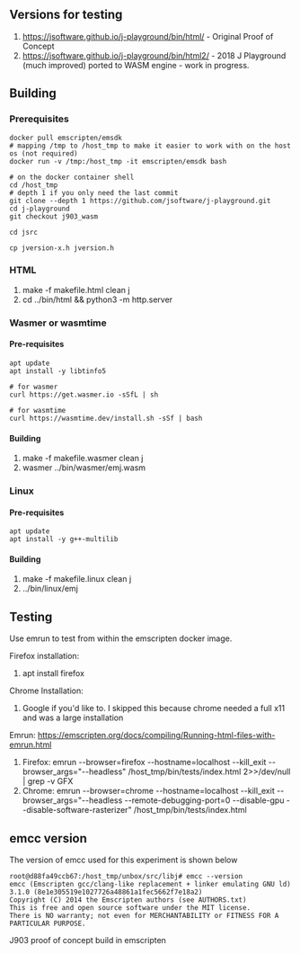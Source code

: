 Versions for testing
-------
1. https://jsoftware.github.io/j-playground/bin/html/ - Original Proof of Concept
2. https://jsoftware.github.io/j-playground/bin/html2/ - 2018 J Playground (much improved) ported to WASM engine - work in progress.

Building
--------

### Prerequisites

```
docker pull emscripten/emsdk
# mapping /tmp to /host_tmp to make it easier to work with on the host os (not required)
docker run -v /tmp:/host_tmp -it emscripten/emsdk bash

# on the docker container shell
cd /host_tmp
# depth 1 if you only need the last commit
git clone --depth 1 https://github.com/jsoftware/j-playground.git
cd j-playground
git checkout j903_wasm

cd jsrc

cp jversion-x.h jversion.h

````

### HTML

1. make -f makefile.html clean j
2. cd ../bin/html && python3 -m http.server

### Wasmer or wasmtime 

#### Pre-requisites

```
apt update
apt install -y libtinfo5

# for wasmer
curl https://get.wasmer.io -sSfL | sh

# for wasmtime
curl https://wasmtime.dev/install.sh -sSf | bash
```

#### Building

1. make -f makefile.wasmer clean j
1. wasmer ../bin/wasmer/emj.wasm

### Linux

#### Pre-requisites

```
apt update
apt install -y g++-multilib
```


#### Building

1. make -f makefile.linux clean j
1. ../bin/linux/emj

## Testing

Use emrun to test from within the emscripten docker image. 

Firefox installation: 
1. apt install firefox

Chrome Installation:
1. Google if you'd like to. I skipped this because chrome needed a full x11 and was a large installation

Emrun: https://emscripten.org/docs/compiling/Running-html-files-with-emrun.html

1. Firefox: emrun --browser=firefox --hostname=localhost --kill_exit --browser_args="--headless" /host_tmp/bin/tests/index.html  2>>/dev/null | grep -v GFX
1. Chrome: emrun --browser=chrome --hostname=localhost --kill_exit --browser_args="--headless --remote-debugging-port=0 --disable-gpu --disable-software-rasterizer" /host_tmp/bin/tests/index.html

## emcc version
The version of emcc used for this experiment is shown below
```
root@d88fa49ccb67:/host_tmp/unbox/src/libj# emcc --version
emcc (Emscripten gcc/clang-like replacement + linker emulating GNU ld) 3.1.0 (8e1e305519e1027726a48861a1fec5662f7e18a2)
Copyright (C) 2014 the Emscripten authors (see AUTHORS.txt)
This is free and open source software under the MIT license.
There is NO warranty; not even for MERCHANTABILITY or FITNESS FOR A PARTICULAR PURPOSE.
```
J903 proof of concept build in emscripten
